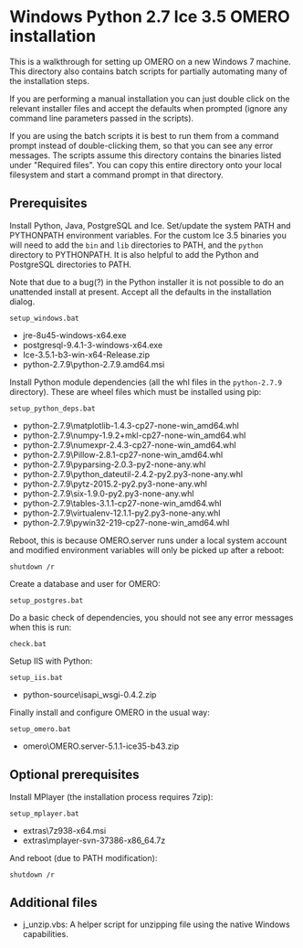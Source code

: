 Windows Python 2.7 Ice 3.5 OMERO installation
=============================================

This is a walkthrough for setting up OMERO on a new Windows 7 machine. This directory also contains batch scripts for partially automating many of the installation steps.

If you are performing a manual installation you can just double click on the relevant installer files and accept the defaults when prompted (ignore any command line parameters passed in the scripts).

If you are using the batch scripts it is best to run them from a command prompt instead of double-clicking them, so that you can see any error messages. The scripts assume this directory contains the binaries listed under "Required files". You can copy this entire directory onto your local filesystem and start a command prompt in that directory.


Prerequisites
-------------

Install Python, Java, PostgreSQL and Ice. Set/update the system PATH and PYTHONPATH environment variables. For the custom Ice 3.5 binaries you will need to add the `bin` and `lib` directories to PATH, and the `python` directory to PYTHONPATH. It is also helpful to add the Python and PostgreSQL directories to PATH.

Note that due to a bug(?) in the Python installer it is not possible to do an unattended install at present. Accept all the defaults in the installation dialog.

    setup_windows.bat

- jre-8u45-windows-x64.exe
- postgresql-9.4.1-3-windows-x64.exe
- Ice-3.5.1-b3-win-x64-Release.zip
- python-2.7.9\python-2.7.9.amd64.msi

Install Python module dependencies (all the whl files in the `python-2.7.9` directory). These are wheel files which must be installed using pip:

    setup_python_deps.bat

- python-2.7.9\matplotlib-1.4.3-cp27-none-win_amd64.whl
- python-2.7.9\numpy-1.9.2+mkl-cp27-none-win_amd64.whl
- python-2.7.9\numexpr-2.4.3-cp27-none-win_amd64.whl
- python-2.7.9\Pillow-2.8.1-cp27-none-win_amd64.whl
- python-2.7.9\pyparsing-2.0.3-py2-none-any.whl
- python-2.7.9\python_dateutil-2.4.2-py2.py3-none-any.whl
- python-2.7.9\pytz-2015.2-py2.py3-none-any.whl
- python-2.7.9\six-1.9.0-py2.py3-none-any.whl
- python-2.7.9\tables-3.1.1-cp27-none-win_amd64.whl
- python-2.7.9\virtualenv-12.1.1-py2.py3-none-any.whl
- python-2.7.9\pywin32-219-cp27-none-win_amd64.whl

Reboot, this is because OMERO.server runs under a local system account and modified environment variables will only be picked up after a reboot:

    shutdown /r

Create a database and user for OMERO:

    setup_postgres.bat

Do a basic check of dependencies, you should not see any error messages when this is run:

    check.bat

Setup IIS with Python:

    setup_iis.bat

- python-source\isapi_wsgi-0.4.2.zip

Finally install and configure OMERO in the usual way:

    setup_omero.bat

- omero\OMERO.server-5.1.1-ice35-b43.zip


Optional prerequisites
----------------------

Install MPlayer (the installation process requires 7zip):

    setup_mplayer.bat

- extras\7z938-x64.msi
- extras\mplayer-svn-37386-x86_64.7z

And reboot (due to PATH modification):

    shutdown /r


Additional files
----------------

- j_unzip.vbs: A helper script for unzipping file using the native Windows capabilities.
